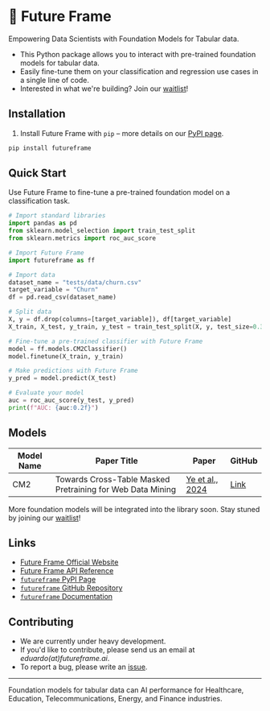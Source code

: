 # 💠 Future Frame

Empowering Data Scientists with Foundation Models for Tabular data.

- This Python package allows you to interact with pre-trained foundation models for tabular data.
- Easily fine-tune them on your classification and regression use cases in a single line of code.
- Interested in what we're building? Join our [waitlist](https://futureframe.ai/)!

## Installation

1. Install Future Frame with `pip` – more details on our [PyPI page](https://pypi.org/project/futureframe/).

```bash
pip install futureframe
```

## Quick Start

Use Future Frame to fine-tune a pre-trained foundation model on a classification task.

```python linenums="1"
# Import standard libraries
import pandas as pd
from sklearn.model_selection import train_test_split
from sklearn.metrics import roc_auc_score

# Import Future Frame
import futureframe as ff

# Import data
dataset_name = "tests/data/churn.csv"
target_variable = "Churn"
df = pd.read_csv(dataset_name)

# Split data
X, y = df.drop(columns=[target_variable]), df[target_variable]
X_train, X_test, y_train, y_test = train_test_split(X, y, test_size=0.3, random_state=42)

# Fine-tune a pre-trained classifier with Future Frame
model = ff.models.CM2Classifier()
model.finetune(X_train, y_train)

# Make predictions with Future Frame
y_pred = model.predict(X_test)

# Evaluate your model
auc = roc_auc_score(y_test, y_pred)
print(f"AUC: {auc:0.2f}")
```

## Models

| Model Name | Paper Title                                                | Paper                                               | GitHub                                 |
| ---------- | ---------------------------------------------------------- | --------------------------------------------------- | -------------------------------------- |
| CM2        | Towards Cross-Table Masked Pretraining for Web Data Mining | [Ye et al., 2024](https://arxiv.org/abs/2307.04308) | [Link](https://github.com/Chao-Ye/CM2) |

More foundation models will be integrated into the library soon. Stay stuned by joining our [waitlist](https://futureframe.ai/)!

## Links

- [Future Frame Official Website](https://futureframe.ai/)
- [Future Frame API Reference](https://futureframe.ai/api-reference/)
- [`futureframe` PyPI Page](https://pypi.python.org/pypi/futureframe)
- [`futureframe` GitHub Repository](https://github.com/futureframeai/futureframe)
- [`futureframe` Documentation](https://futureframe.ai/docs/)

## Contributing

- We are currently under heavy development.
- If you'd like to contribute, please send us an email at <i>eduardo(at)futureframe.ai</i>.
- To report a bug, please write an [issue](https://github.com/futureframeai/futureframe/issues/new).

---

Foundation models for tabular data can AI performance for Healthcare, Education, Telecommunications, Energy, and Finance industries.
